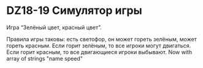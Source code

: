 # DZ18-19  Симулятор игры

Игра “Зелёный цвет, красный цвет”.

Правила игры таковы: есть светофор, он может гореть зелёным, может гореть красным. Если горит зелёным, то все игроки могут двигаться.
Если горит красным, то все двигающиеся игроки выбывают.
Now with array of strings "name speed"